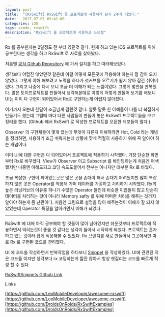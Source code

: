 ```yaml
---
layout: post
title:  "[RxSwift] RxSwift 를 프로젝트에 사용하게 된지 2주가 되었다."
date:   2017-07-01 09:41:00
categories: iOS
tags: xcode, rxswift
description: "RxSwift 를 프로젝트에 사용하고 느낀점"
---
```


Rx 를 공부한지는 2달정도 전 부터 였던것 같다. 현재 하고 있는 iOS 프로젝트를 위해 공부한다는 생각을 하고 RxSwift 로 자료를 찾아봤다. 

처음엔 [공식 Github Repository](https://github.com/ReactiveX/RxSwift/) 에 가서 설치를 하고 따라해보았다. 

생각보다 어렵진 않았던것 같은데 이걸 어떻게 모든곳에 적용해야 하는지 잘 감이 오지 않았다. 그렇게 이해 해보려고 노력을 하다가 첫커브를 오르기가 쉽지 않아 잠깐 쉬어버렸다. 그리고 나중에 다시 보니 조금 더 이해가 되는 느낌이었다. 그렇게 몇번을 반복했다. 많은 토이프로젝트를 만들어서 생각해본대로 이렇게 저렇게 만들어 보기를 해보니 UI는 이미 다 구현이 되어있어서 Rx로 구현하는게 어렵지 않아졌다.

여기까지 오는데 한달이 조금넘게 걸린것 같다. 알듯 말듯 한 이해들이 나를 더 복잡하게 만들기도 했는데 그럴때 마다 다른 사람들이 만들어 놓은 RxSwift 프로젝트들을 보고 정리를 했다. (Github 에서 RxSwift 로 작성한 프로젝트를 오픈한 레포들이 많다.) 

Observer 의 구현체들이 몇개 있는데 무엇이 다른지 이해하려면 Hot, Cold 라는 개념을 정리하면, 사용하기 조금 쉬워지는데 상황에 맞게 적절히 사용하기 위해 꼭 알아야 하는 개념이다.

이미 UI에 대한 구현은 다 되어있어서 프로젝트에 적용하기 시작했다. 가장 단순한 화면부터 Rx로 바꾸었다.
View가 Observer 이고 Subscript 를 바인딩하는게 처음엔 어색했지만 나중엔 이해도되고 코딩 속도도붙어서 전부는 아니지만 대부분 Rx 로 바꿨다.

조금 복잡한 구현이 되어있는곳은 많은 곳을 손대야 해서 손대기 어려웠지만 많이 복잡하지 않은 곳은 Operator를 적용해 가며 데이터를 가공하고 처리하기 시작했다. Rx의 높은 러닝커브의 이유중 하나가 수많은 Operator 들인데 비슷한 이름들이 많고 단순히 데이터를 처리하는 것이 아니라 Memory safty 를 위해 어떠한 처리를 해주는 것까지 알아야 하는게 좀 난관이다. 처음엔 그림으로 설명을 많이 해주는것이 이해가 잘 되지 않았었는데 Operator 특징을 알아가면서 이해가 되었다.

---

RxSwift 에 대해 아직 공부해야 할 것들이 많이 남아있지만 쉬운것부터 프로젝트에 적용하면서 익히는것이 좋을 것 같다는 생각이 들어서 시작하게 되었다. 프로젝트는 혼자 하고 있는 것이라 쉽게 적용해볼 수 있었다. Rx 브랜치를 새로 만들어서 그곳에서만 따로 Rx 로 구현된 코드를 관리했다. 

UI 에 코드를 작성하면서 반복작업을 하다보니 [Snippet](https://github.com/ul7290/RxSwiftSnippets) 을 작성하였다. UI에 관련된 작은 코드들 이지만 생각보다 rx 코딩하는게 짧진 않아서 항상 헷갈리는 코드를 빠르게 작성 할 수 있다.


[RxSwiftSnippets Github Link](https://github.com/ul7290/RxSwiftSnippets)

Links

[https://github.com/LeoMobileDeveloper/awesome-rxswift](https://github.com/LeoMobileDeveloper/awesome-rxswift) 
[https://github.com/DroidsOnRoids/RxSwiftExamples](https://github.com/DroidsOnRoids/RxSwiftExamples)
